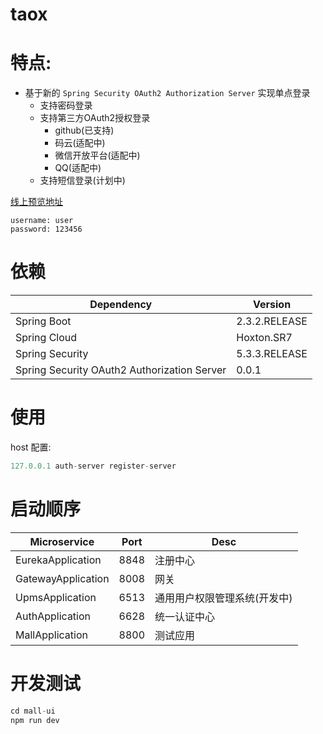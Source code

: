 # taox

# 特点:

- 基于新的 `Spring Security OAuth2 Authorization Server` 实现单点登录
  - 支持密码登录
  - 支持第三方OAuth2授权登录
    - github(已支持)
    - 码云(适配中)
    - 微信开放平台(适配中)
    - QQ(适配中)
  - 支持短信登录(计划中)
   

[线上预览地址](http://mall.flizi.cn) 

```
username: user
password: 123456
```

# 依赖

| Dependency | Version |
| ----------- | ----------- |
| Spring Boot   | 2.3.2.RELEASE       |
| Spring Cloud   | Hoxton.SR7        |
| Spring Security | 5.3.3.RELEASE        |
| Spring Security OAuth2 Authorization Server   | 0.0.1 |


# 使用

host 配置:

```java
127.0.0.1 auth-server register-server
```

# 启动顺序

| Microservice  | Port | Desc |
| ----------- | ----------- | ----------- | 
| EurekaApplication   | 8848       | 注册中心
| GatewayApplication  | 8008      | 网关
| UpmsApplication | 6513        | 通用用户权限管理系统(开发中)
| AuthApplication   | 6628| 统一认证中心|
| MallApplication   | 8800| 测试应用 |


# 开发测试 

```js
cd mall-ui
npm run dev
```


